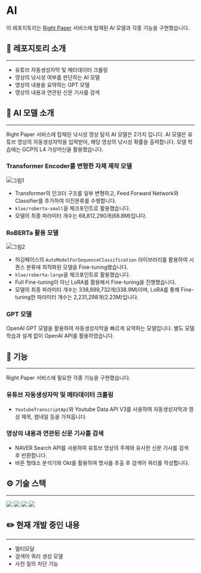 # AI 
이 레포지토리는 [Right Paper](https://right-paper.vercel.app/) 서비스에 탑재된 AI 모델과 각종 기능을 구현했습니다.


## 🌟 레포지토리 소개
---
- 유튜브 자동생성자막 및 메타데이터 크롤링
- 영상의 낚시성 여부를 판단하는 AI 모델
- 영상의 내용을 요약하는 GPT 모델
- 영상의 내용과 연관된 신문 기사를 검색

## 🤖 AI 모델 소개
---
Right Paper 서비스에 탑재된 낚시성 영상 탐지 AI 모델은 2가지 입니다.
AI 모델은 유튜브 영상의 자동생성자막을 입력받아, 해당 영상의 낚시성 확률을 출력합니다.
모델 학습에는 GCP의 L4 가상머신을 활용했습니다.

### Transformer Encoder를 변형한 자체 제작 모델
![그림1](https://github.com/user-attachments/assets/dc04b8db-2ac5-4633-bbe1-9179daf4c768)
- Transformer의 인코더 구조를 일부 변형하고, Feed Forward Network와 Classifier를 추가하여 이진분류를 수행합니다.
- ```klue/roberta-small```을 체크포인트로 활용했습니다.
- 모델의 최종 파라미터 개수는 68,812,290개(68.8M)입니다.

### RoBERTa 활용 모델
![그림2](https://github.com/user-attachments/assets/becf07b7-f154-4971-85c1-69f34358bc43)
- 허깅페이스의 ```AutoModelForSequenceClassification``` 라이브러리를 활용하여 시퀀스 분류에 최적화된 모델을 Fine-tuning했습니다.
- ```klue/roberta-large```을 체크포인트로 활용했습니다.
- Full Fine-tuning이 아닌 LoRA를 활용해서 Fine-tuning을 진행했습니다.
- 모델의 최종 파라미터 개수는 338,889,732개(338.9M)이며, LoRA를 통해 Fine-tuning한 파라미터 개수는 2,231,298개(2.23M)입니다.

### GPT 모델
OpenAI GPT 모델을 활용하여 자동생성자막을 빠르게 요약하는 모델입니다.
별도 모델 학습과 설계 없이 OpenAI API를 활용하였습니다.

## 📠 기능
---
Right Paper 서비스에 필요한 각종 기능을 구현했습니다.

### 유튜브 자동생성자막 및 메타데이터 크롤링
- ```YoutubeTranscriptApi```와 Youtube Data API V3를 사용하여 자동생성자막과 영상 제목, 썸네일 등을 가져옵니다.

### 영상의 내용과 연관된 신문 기사를 검색
- NAVER Search API를 사용하여 유튜브 영상의 주제와 유사한 신문 기사를 검색 후 반환합니다.
- 바른 형태소 분석기와 Okt를 활용하여 명사를 추출 후 검색어 쿼리를 작성합니다.

## ⚙️ 기술 스택
---
<img src="https://img.shields.io/badge/Python-3776AB?style=for-the-badge&logo=Python&logoColor=white"> <img src="https://img.shields.io/badge/jupyter-F37626?style=for-the-badge&logo=jupyter&logoColor=white"> <img src="https://img.shields.io/badge/PyTorch-EE4C2C?style=for-the-badge&logo=PyTorch&logoColor=white"> <img src="https://img.shields.io/badge/googlecloud-F9AB00?style=for-the-badge&logo=googlecloud&logoColor=white"> 

## ✏️ 현재 개발 중인 내용
---
- 멀티모달
- 검색어 쿼리 생성 모델
- 사전 질의 차단 기능





